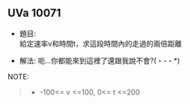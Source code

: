 ## UVa 10071

* 題目:  
  給定速率v和時間t，求這段時間內的走過的兩倍距離
 
* 解法:
  呃...你都能來到這裡了還跟我說不會?(・-・*)  

NOTE:  
  > * -100<= v <=100, 0<= t <=200
